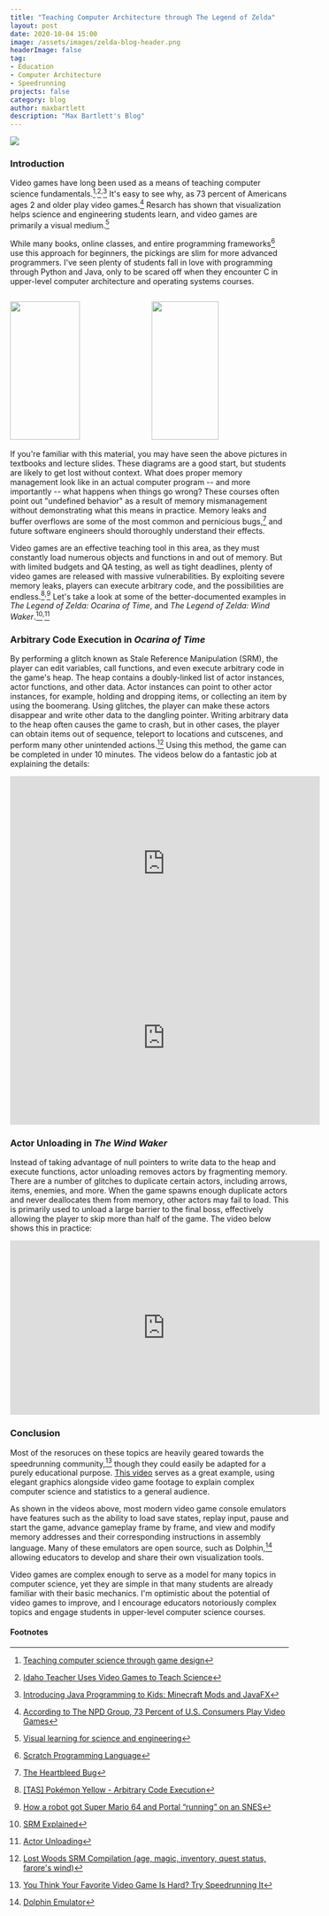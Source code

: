```yaml
---
title: "Teaching Computer Architecture through The Legend of Zelda"
layout: post
date: 2020-10-04 15:00
image: /assets/images/zelda-blog-header.png
headerImage: false
tag:
- Education
- Computer Architecture
- Speedrunning
projects: false
category: blog
author: maxbartlett
description: "Max Bartlett's Blog"
---
```


![](/assets/images/zelda-blog-header.png)

### Introduction

Video games have long been used as a means of teaching computer science fundamentals.[^1]<sup>,</sup>[^2]<sup>,</sup>[^3] It's easy to see why, as 73 percent of Americans ages 2 and older play video games.[^4] Resarch has shown that visualization helps science and engineering students learn, and video games are primarily a visual medium.[^5]

While many books, online classes, and entire programming frameworks[^6] use this approach for beginners, the pickings are slim for more advanced programmers. I've seen plenty of students fall in love with programming through Python and Java, only to be scared off when they encounter C in upper-level computer architecture and operating systems courses.

<p style = "float:left;width:100%">
   <img src="https://media.geeksforgeeks.org/wp-content/uploads/memoryLayoutC.jpg" width="50%" height="250" />
   <img src="https://i.stack.imgur.com/xY8WC.png" width="49%" height="250" />
</p> <br>

If you're familiar with this material, you may have seen the above pictures in textbooks and lecture slides. These diagrams are a good start, but students are likely to get lost without context. What does proper memory management look like in an actual computer program -- and more importantly -- what happens when things go wrong? These courses often point out "undefined behavior" as a result of memory mismanagement without demonstrating what this means in practice. Memory leaks and buffer overflows are some of the most common and pernicious bugs,[^7] and future software engineers should thoroughly understand their effects.

Video games are an effective teaching tool in this area, as they must constantly load numerous objects and functions in and out of memory. But with limited budgets and QA testing, as well as tight deadlines, plenty of video games are released with massive vulnerabilities. By exploiting severe memory leaks, players can execute arbitrary code, and the possibilities
are endless.[^8]<sup>,</sup>[^9] Let's take a look at some of the better-documented examples in *The Legend of Zelda: Ocarina of Time*, and *The Legend of Zelda: Wind Waker*.[^10]<sup>,</sup>[^11]

### Arbitrary Code Execution in *Ocarina of Time*

By performing a glitch known as Stale Reference Manipulation (SRM), the player can edit variables, call functions, and even execute arbitrary code in the game's heap. The heap contains a doubly-linked list of actor instances, actor functions, and other data. Actor instances can point to other actor instances, for example, holding and dropping items, or collecting an item by using the boomerang. Using glitches, the player can make these actors disappear and write other data to the dangling pointer. Writing arbitrary data to the heap often causes the game to crash, but in other cases, the player can obtain items out of sequence, teleport to locations and cutscenes, and perform many other unintended actions.[^12] Using this method, the game can be completed in under 10 minutes. The videos below do a fantastic job at explaining the details:

<iframe width="560" height="315" src="https://www.youtube.com/embed/wdRJWDKb5Bo" frameborder="0" allow="autoplay; encrypted-media" allowfullscreen></iframe>

<iframe width="560" height="315" src="https://www.youtube.com/embed/SPi_d0zhNFc" frameborder="0" allow="autoplay; encrypted-media" allowfullscreen></iframe>

### Actor Unloading in *The Wind Waker*

Instead of taking advantage of null pointers to write data to the heap and execute functions, actor unloading removes actors by fragmenting memory. There are a number of glitches to duplicate certain actors, including arrows, items, enemies, and more. When the game spawns enough duplicate actors and never deallocates them from memory, other actors may fail to load. This is primarily used to unload a large barrier to the final boss, effectively allowing the player to skip more than half of the game. The video below shows this in practice:


<iframe width="560" height="315" src="https://www.youtube.com/embed/UvkLrPWVPao" frameborder="0" allow="autoplay; encrypted-media" allowfullscreen></iframe>

### Conclusion

Most of the resoruces on these topics are heavily geared towards the speedrunning community,[^13] though they could easily be adapted for a purely educational purpose. [This video](https://www.youtube.com/watch?v=1hs451PfFzQ) serves as a great example, using elegant graphics alongside video game footage to explain complex computer science and statistics to a general audience. 

As shown in the videos above, most modern video game console emulators have features such as the ability to load save states, replay input, pause and start the game, advance gameplay frame by frame, and view and modify memory addresses and their corresponding instructions in assembly language. Many of these emulators are open source, such as Dolphin,[^14] allowing educators to develop and share their own visualization tools.

Video games are complex enough to serve as a model for many topics in computer science, yet they are simple in that many students are already familiar with their basic mechanics. I'm optimistic about the potential of video games to improve, and I encourage educators  notoriously complex topics and engage students in upper-level computer science courses.

#### Footnotes

[^1]: [Teaching computer science through game design](https://ieeexplore.ieee.org/document/1297314)
[^2]: [Idaho Teacher Uses Video Games to Teach Science](https://www.govtech.com/education/Idaho-Teacher-Uses-Computer-Video-Games-to-Teach-Science.html)
[^3]: [Introducing Java Programming to Kids: Minecraft Mods and JavaFX](https://www.youtube.com/watch?v=ulM0u9RXFvQ)
[^4]: [According to The NPD Group, 73 Percent of U.S. Consumers Play Video Games](https://www.npd.com/wps/portal/npd/us/news/press-releases/2019/according-to-the-npd-group--73-percent-of-u-s--consumers-play-video-games/)
[^5]: [Visual learning for science and engineering](https://ieeexplore.ieee.org/document/1510540)
[^6]: [Scratch Programming Language](https://scratch.mit.edu/)
[^7]: [The Heartbleed Bug](https://heartbleed.com/)
[^8]: [[TAS] Pokémon Yellow - Arbitrary Code Execution](https://www.youtube.com/watch?v=Vjm8P8utT5g)
[^9]: [How a robot got Super Mario 64 and Portal “running” on an SNES](https://arstechnica.com/gaming/2017/01/how-a-robot-got-super-mario-64-and-portal-running-on-an-snes/)
[^10]: [SRM Explained](https://www.zeldaspeedruns.com/oot/srm/srm-explained)
[^11]: [Actor Unloading](https://www.zeldaspeedruns.com/tww/Miscellaneous/actor-unloading)
[^12]: [Lost Woods SRM Compilation (age, magic, inventory, quest status, farore's wind)](https://www.youtube.com/watch?v=eldzc3cmQ3s)
[^13]: [You Think Your Favorite Video Game Is Hard? Try Speedrunning It](https://www.npr.org/2020/09/24/916167970/you-think-your-favorite-video-game-is-hard-try-speedrunning-it)
[^14]: [Dolphin Emulator](https://dolphin-emu.org/)
